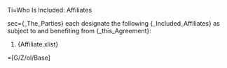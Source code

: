 Ti=Who Is Included: Affiliates

sec={_The_Parties} each designate the following {_Included_Affiliates} as subject to and benefiting from {_this_Agreement}:<ol><li>{Affiliate.xlist}</ol>

=[G/Z/ol/Base]
